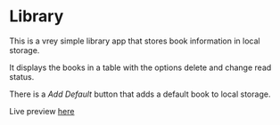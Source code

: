 # Library

This is a vrey simple library app that stores book information in local storage.

It displays the books in a table with the options delete and change read status.

There is a *Add Default* button that adds a default book to local storage.

Live preview [here](ikmano.github.io/Books)
